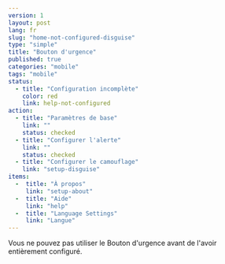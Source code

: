 ```yaml
---
version: 1
layout: post
lang: fr
slug: "home-not-configured-disguise"
type: "simple"
title: "Bouton d'urgence"
published: true
categories: "mobile"
tags: "mobile"
status:
  - title: "Configuration incomplète"
    color: red
    link: help-not-configured
action:
  - title: "Paramètres de base"
    link: ""
    status: checked
  - title: "Configurer l'alerte"
    link: ""
    status: checked
  - title: "Configurer le camouflage"
    link: "setup-disguise"
items:
  -  title: "À propos"
     link: "setup-about"
  -  title: "Aide"
     link: "help"
  -  title: "Language Settings"
     link: "Langue"
---
```


Vous ne pouvez pas utiliser le Bouton d'urgence avant de l'avoir entièrement configuré.
